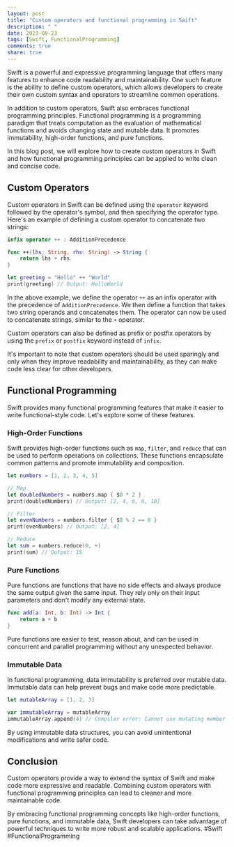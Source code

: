 ```yaml
---
layout: post
title: "Custom operators and functional programming in Swift"
description: " "
date: 2023-09-23
tags: [Swift, FunctionalProgramming]
comments: true
share: true
---
```


Swift is a powerful and expressive programming language that offers many features to enhance code readability and maintainability. One such feature is the ability to define custom operators, which allows developers to create their own custom syntax and operators to streamline common operations.

In addition to custom operators, Swift also embraces functional programming principles. Functional programming is a programming paradigm that treats computation as the evaluation of mathematical functions and avoids changing state and mutable data. It promotes immutability, high-order functions, and pure functions.

In this blog post, we will explore how to create custom operators in Swift and how functional programming principles can be applied to write clean and concise code.

## Custom Operators

Custom operators in Swift can be defined using the `operator` keyword followed by the operator's symbol, and then specifying the operator type. Here's an example of defining a custom operator to concatenate two strings:

```swift
infix operator ++ : AdditionPrecedence

func ++(lhs: String, rhs: String) -> String {
    return lhs + rhs
}

let greeting = "Hello" ++ "World"
print(greeting) // Output: HelloWorld
```

In the above example, we define the operator `++` as an infix operator with the precedence of `AdditionPrecedence`. We then define a function that takes two string operands and concatenates them. The operator can now be used to concatenate strings, similar to the `+` operator.

Custom operators can also be defined as prefix or postfix operators by using the `prefix` or `postfix` keyword instead of `infix`.

It's important to note that custom operators should be used sparingly and only when they improve readability and maintainability, as they can make code less clear for other developers.

## Functional Programming

Swift provides many functional programming features that make it easier to write functional-style code. Let's explore some of these features.

### High-Order Functions

Swift provides high-order functions such as `map`, `filter`, and `reduce` that can be used to perform operations on collections. These functions encapsulate common patterns and promote immutability and composition.

```swift
let numbers = [1, 2, 3, 4, 5]

// Map
let doubledNumbers = numbers.map { $0 * 2 }
print(doubledNumbers) // Output: [2, 4, 6, 8, 10]

// Filter
let evenNumbers = numbers.filter { $0 % 2 == 0 }
print(evenNumbers) // Output: [2, 4]

// Reduce
let sum = numbers.reduce(0, +)
print(sum) // Output: 15
```

### Pure Functions

Pure functions are functions that have no side effects and always produce the same output given the same input. They rely only on their input parameters and don't modify any external state.

```swift
func add(a: Int, b: Int) -> Int {
    return a + b
}
```

Pure functions are easier to test, reason about, and can be used in concurrent and parallel programming without any unexpected behavior.

### Immutable Data

In functional programming, data immutability is preferred over mutable data. Immutable data can help prevent bugs and make code more predictable.

```swift
let mutableArray = [1, 2, 3]

var immutableArray = mutableArray
immutableArray.append(4) // Compiler error: Cannot use mutating member on immutable value 'immutableArray'
```

By using immutable data structures, you can avoid unintentional modifications and write safer code.

## Conclusion

Custom operators provide a way to extend the syntax of Swift and make code more expressive and readable. Combining custom operators with functional programming principles can lead to cleaner and more maintainable code.

By embracing functional programming concepts like high-order functions, pure functions, and immutable data, Swift developers can take advantage of powerful techniques to write more robust and scalable applications. #Swift #FunctionalProgramming